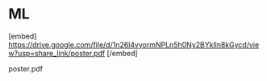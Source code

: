 # ML
[embed]
https://drive.google.com/file/d/1n26l4vyormNPLn5h0Ny2BYklln8kGycd/view?usp=share_link/poster.pdf
[/embed]

poster.pdf
